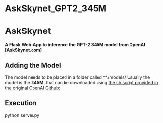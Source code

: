 # AskSkynet_GPT2_345M

# AskSkynet
**A Flask Web-App to inference the GPT-2 345M model from OpenAI [AskSkynet.com]**

## Adding the Model
The model needs to be placed in a folder called **./models/ Usually the model is the **345M**, that can be downloaded using [the sh script provided in the original OpenAI Github](https://github.com/openai/gpt-2/):

## Execution
python server.py
